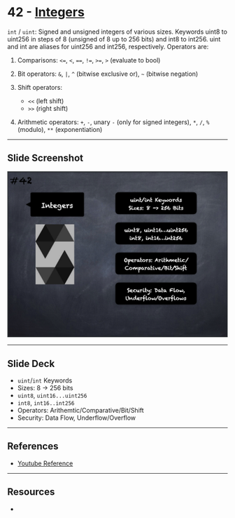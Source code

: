 # 42 - [Integers](Integers.md)
`int` / `uint`: Signed and unsigned integers of various sizes. Keywords uint8 to uint256 in steps of 8 (unsigned of 8 up to 256 bits) and int8 to int256. uint and int are aliases for uint256 and int256, respectively. Operators are: 
    
1.  Comparisons: `<=`, `<`, `==`, `!=`, `>=`, `>` (evaluate to bool)

2.  Bit operators: `&`, `|`, `^` (bitwise exclusive or), `~` (bitwise negation)

3.  Shift operators: 
	- `<<` (left shift)
	- `>>` (right shift)

4.  Arithmetic operators: `+`, `-`, unary `-` (only for signed integers), `*`, `/`, `%` (modulo), `**` (exponentiation)

___
## Slide Screenshot
![042.png](../images/solidity101/042.png)
___
## Slide Deck
- `uint`/`int` Keywords
- Sizes: 8 -> 256 bits
- `uint8`, `uint16...uint256`
- `int8`, `int16..int256`
- Operators: Arithemtic/Comparative/Bit/Shift
- Security: Data Flow, Underflow/Overflow
___
## References
- [Youtube Reference](https://youtu.be/6VIJpze1jbU?t=190)

___
## Resources
- 
